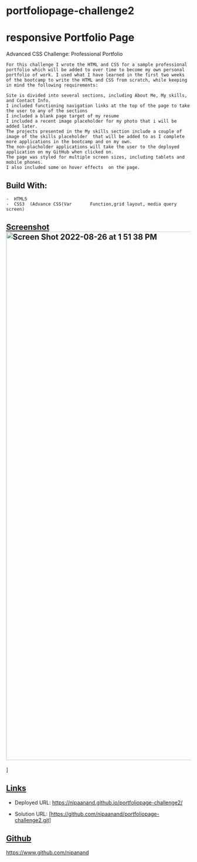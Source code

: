 # portfoliopage-challenge2
# responsive Portfolio Page
Advanced CSS Challenge: Professional Portfolio

    For this challenge I wrote the HTML and CSS for a sample professional portfolio which will be added to over time to become my own personal portfolio of work. I used what I have learned in the first two weeks of the bootcamp to write the HTML and CSS from scratch, while keeping in mind the following requirements:

    Site is divided into several sections, including About Me, My skills, and Contact Info.
    I included functioning navigation links at the top of the page to take the user to any of the sections
    I included a blank page target of my resume
    I included a recent image placeholder for my photo that i will be added later.
    The projects presented in the My skills section include a couple of image of the skills placeholder  that will be added to as I complete more applications in the bootcamp and on my own.
    The non-placholder applications will take the user to the deployed application on my GitHub when clicked on.
    The page was styled for multiple screen sizes, including tablets and mobile phones.
    I also included some on hover effects  on the page.

## Build With:
    -  HTML5
    -  CSS3  (Advance CSS(Var       Function,grid layout, media query screen)

## [Screenshot](#screenshot) <img width="1440" alt="Screen Shot 2022-08-26 at 1 51 38 PM" src="https://user-images.githubusercontent.com/105323937/186963542-073efe4e-071a-4811-8bad-7a4488ca92dd.png">
]



## [Links](#links)
 - Deployed URL:
        https://nipaanand.github.io/portfoliopage-challenge2/


 - Solution URL:
 [https://github.com/nipaanand/portfoliopage-challenge2.git]


## [Github](#github)
https://www.github.com/nipanand